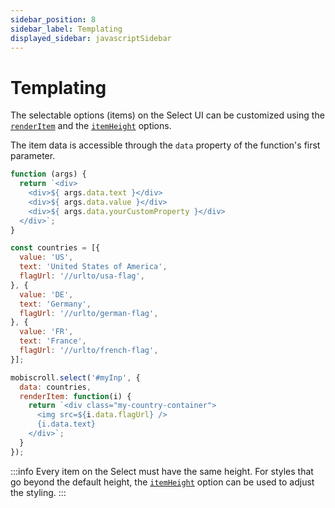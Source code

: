 ```yaml
---
sidebar_position: 8
sidebar_label: Templating
displayed_sidebar: javascriptSidebar
---
```


# Templating

The selectable options (items) on the Select UI can be customized using the [`renderItem`](./api#renderer-renderItem) and the [`itemHeight`](./api#opt-itemHeight) options.

The item data is accessible through the `data` property of the function's first parameter.

```js title="Example item renderer function"
function (args) {
  return `<div>
    <div>${ args.data.text }</div>
    <div>${ args.data.value }</div>
    <div>${ args.data.yourCustomProperty }</div>
  </div>`;
}
```

```js title="Example for adding images to items"
const countries = [{
  value: 'US',
  text: 'United States of America',
  flagUrl: '//urlto/usa-flag',
}, {
  value: 'DE',
  text: 'Germany',
  flagUrl: '//urlto/german-flag',
}, {
  value: 'FR',
  text: 'France',
  flagUrl: '//urlto/french-flag',
}];

mobiscroll.select('#myInp', {
  data: countries,
  renderItem: function(i) {
    return `<div class="my-country-container">
      <img src=${i.data.flagUrl} />
      {i.data.text}
    </div>`;
  }
});
```


:::info
Every item on the Select must have the same height. For styles that go beyond the default height, the [`itemHeight`](./api#opt-itemHeight) option can be used to adjust the styling.
:::

